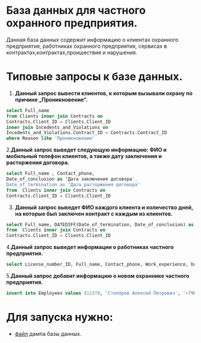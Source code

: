 # База данных для частного охранного предприятия.
Данная база данных содержит информацию о клиентах охранного предприятия, работниках охранного предприятия, сервисах в контрактах,контрактах,проишествия и нарушения.

# Типовые запросы к базе данных.
1. **Данный запрос вывести клиентов, к которым вызывали охрану по причине „Проникновение“.**

```sql
select Full_name
from Clients inner join Contracts on
Contracts.Client_ID = Clients.Client_ID
inner join Incedents_and_Violations on
Incedents_and_Violations.Contract_ID = Contracts.Contract_ID
where Reason like 'Проникновение'
```

2.**Данный запрос выведет следующую информацию: ФИО и мобильный телефон клиентов, а также дату заключения и расторжения договора.**

```sql
select Full_name , Contact_phone,
Date_of_conclusion as ‘Дата заключения договора',
Date_of_termination as ‘Дата расторжения договора'
from  Clients inner join Contracts on
Contracts.Client_ID = Clients.Client_ID
```

3. **Данный запрос выведет ФИО каждого клиента и количество дней, на которые был заключен контракт с каждым из клиентов.**

```sql
select Full_name, DATEDIFF(Date_of_termination, Date_of_conclusion) as [Количество месяцев в контракте]
from  Clients inner join Contracts on
Contracts.Client_ID = Clients.Client_ID
```
4.**Данный запрос выведет информации о работниках частного предприятия.**

```sql
select License_number_ID, Full_name, Contact_phone, Work_experience, brigade_name  from Employees
```

5.**Данный запрос добавит информацию о новом охраннике частного предприятия.** 

```sql 
insert into Employees values (12378, 'Столяров Алексей Петрович', '+79875463532', '20 лет', 'Вторая')
```

# Для запуска нужно:
+ [файл](https://github.com/Sizertt/course_work_chop_db/blob/main/dump_db_chop.sql) дампа базы данных.
